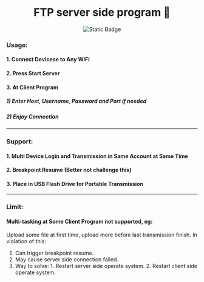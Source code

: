 <h1 align="center"> FTP server side program 🐞</h1>

<p align="center">
<img alt="Static Badge" src="https://img.shields.io/badge/dive_into-shields.io-blue?link=https%3A%2F%2Fshields.io%2Fbadges">
</p>

### Usage:

#### 1. Connect Devicese to Any WiFi

#### 2. Press Start Server

#### 3. At Client Program
##### 1) Enter Host, Username, Password and Port if needed
##### 2) Enjoy Connection

___

### Support:

#### 1. Multi Device Login and Transmission in Same Account at Same Time

#### 2. Breakpoint Resume (Better not challenge this)

#### 3. Place in USB Flash Drive for Portable Transmission

___

### Limit:

#### Multi-tasking at Some Client Program not supported, eg:
Upload some file at first time, upload more before last transmission finish.
In violation of this: 
1. Can trigger breakpoint resume.
2. May cause server side connection failed.
3. Way to solve: 1. Restart server side operate system. 2. Restart client side operate system.
